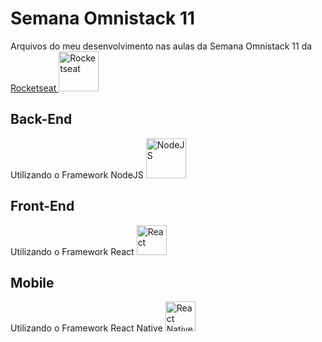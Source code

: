 # Semana Omnistack 11
Arquivos do meu desenvolvimento nas aulas da Semana Omnistack 11 da <a href="https://rocketseat.com.br/">Rocketseat <img src="https://podtag.com.br/static/rocketseat.png" width="64" height="64" alt="Rocketseat"></a>

## Back-End

Utilizando o Framework NodeJS <img src="https://d1q6f0aelx0por.cloudfront.net/product-logos/a8957077-bbcd-41cc-b6d0-2924a1492e99-node.png" width="64" height="64" alt="NodeJS">

## Front-End

Utilizando o Framework React <img src="https://miro.medium.com/fit/c/256/256/0*5q57jb1AO2KqhdTZ.png" width="48" height="48" alt="React">

## Mobile

Utilizando o Framework React Native <img src="https://miro.medium.com/fit/c/256/256/0*5q57jb1AO2KqhdTZ.png" width="48" height="48" alt="React Native">
